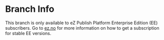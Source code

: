 Branch Info
===========
This branch is only available to eZ Publish Platform Enterprise Edition (EE) subscribers.
Go to [ez.no](http://ez.no/Products/Compare-Versions "eZ Publish editions comparison page") for more information on how to get a subscription for stable EE versions.
